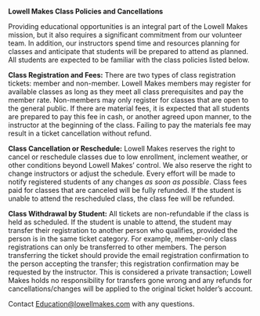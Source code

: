 **Lowell Makes Class Policies and Cancellations**

Providing educational opportunities is an integral part of the Lowell Makes mission, but it also requires a significant commitment from our volunteer team. In addition, our instructors spend time and resources planning for classes and anticipate that students will be prepared to attend as planned. All students are expected to be familiar with the class policies listed below. 

**Class Registration and Fees:**  There are two types of class registration tickets: member and non-member. Lowell Makes members may register for available classes as long as they meet all class prerequisites and pay the member rate. Non-members may only register for classes that are open to the general public. If there are material fees, it is expected that all students are prepared to pay this fee in cash, or another agreed upon manner, to the instructor at the beginning of the class. Failing to pay the materials fee may result in a ticket cancellation without refund. 

**Class Cancellation or Reschedule:**  Lowell Makes reserves the right to cancel or reschedule classes due to low enrollment, inclement weather, or other conditions beyond Lowell Makes’ control. We also reserve the right to change instructors or adjust the schedule. Every effort will be made to notify registered students of any changes *as soon as possible*. Class fees paid for classes that are canceled will be fully refunded. If the student is unable to attend the rescheduled class, the class fee will be refunded. 

**Class Withdrawal by Student:**  All tickets are non-refundable if the class is held as scheduled. If the student is unable to attend, the student may transfer their registration to another person who qualifies, provided the person is in the same ticket category. For example, member-only class registrations can only be transferred to other members. The person transferring the ticket should provide the email registration confirmation to the person accepting the transfer; this registration confirmation may be requested by the instructor. This is considered a private transaction; Lowell Makes holds no responsibility for transfers gone wrong and any refunds for cancellations/changes will be applied to the original ticket holder’s account. 

Contact [Education@lowellmakes.com](mailto:Education@lowellmakes.com) with any questions.

